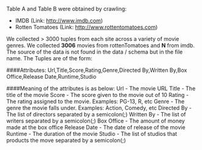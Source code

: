 Table A and Table B were obtained by crawling:
* IMDB (Link: http://www.imdb.com)
* Rotten Tomatoes (Link: http://www.rottentomatoes.com)

We collected > 3000 tuples from each site across a variety of movie genres.  We collected **3006** movies from rottenTomatoes and **N** from imdb.  The source of the data is not found in the data / schema but in the file name.  The Tuples are of the form:

####Attributes:
Url,Title,Score,Rating,Genre,Directed By,Written By,Box Office,Release Date,Runtime,Studio

####Meaning of the attributes is as below:
Url - The movie URL
Title - The title of the movie
Score - The score given to the movie out of 10
Rating - The rating assigned to the movie. Examples: PG-13, R, etc
Genre - The genre the movie falls under. Examples: Action, Comedy, etc
Directed By - The list of directors separated by a semicolon(;)
Written By - The list of writers separated by a semicolon(;)
Box Office - The amount of money made at the box office 
Release Date - The date of release of the movie
Runtime - The duration of the movie
Studio - The list of studios that products the move separated by a semicolon(;)

